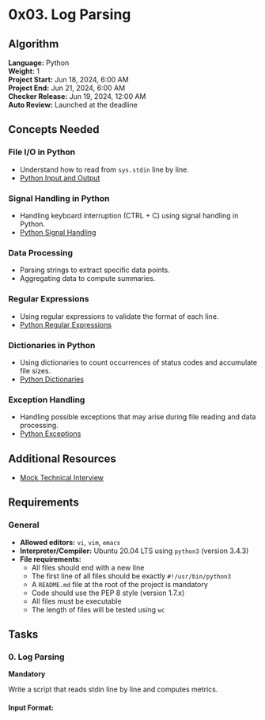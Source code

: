# 0x03. Log Parsing

## Algorithm
**Language:** Python  
**Weight:** 1  
**Project Start:** Jun 18, 2024, 6:00 AM  
**Project End:** Jun 21, 2024, 6:00 AM  
**Checker Release:** Jun 19, 2024, 12:00 AM  
**Auto Review:** Launched at the deadline  

## Concepts Needed

### File I/O in Python
- Understand how to read from `sys.stdin` line by line.
- [Python Input and Output](https://docs.python.org/3/tutorial/inputoutput.html)

### Signal Handling in Python
- Handling keyboard interruption (CTRL + C) using signal handling in Python.
- [Python Signal Handling](https://docs.python.org/3/library/signal.html)

### Data Processing
- Parsing strings to extract specific data points.
- Aggregating data to compute summaries.

### Regular Expressions
- Using regular expressions to validate the format of each line.
- [Python Regular Expressions](https://docs.python.org/3/library/re.html)

### Dictionaries in Python
- Using dictionaries to count occurrences of status codes and accumulate file sizes.
- [Python Dictionaries](https://docs.python.org/3/tutorial/datastructures.html#dictionaries)

### Exception Handling
- Handling possible exceptions that may arise during file reading and data processing.
- [Python Exceptions](https://docs.python.org/3/tutorial/errors.html)

## Additional Resources
- [Mock Technical Interview](https://www.mockinterview.com/)

## Requirements

### General
- **Allowed editors:** `vi`, `vim`, `emacs`
- **Interpreter/Compiler:** Ubuntu 20.04 LTS using `python3` (version 3.4.3)
- **File requirements:** 
  - All files should end with a new line
  - The first line of all files should be exactly `#!/usr/bin/python3`
  - A `README.md` file at the root of the project is mandatory
  - Code should use the PEP 8 style (version 1.7.x)
  - All files must be executable
  - The length of files will be tested using `wc`

## Tasks

### 0. Log Parsing
**Mandatory**

Write a script that reads stdin line by line and computes metrics.

#### Input Format:

